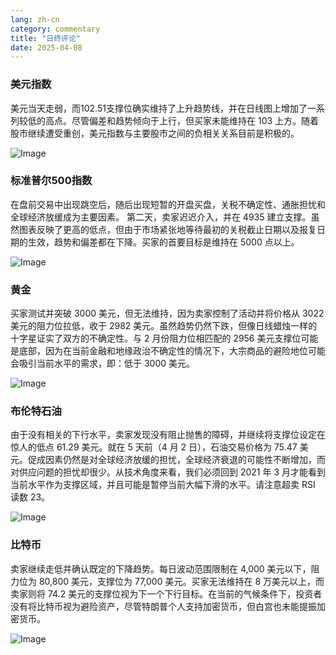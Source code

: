 ```yaml
---
lang: zh-cn
category: commentary
title: "日终评论"
date: 2025-04-08
---
```


### 美元指数

美元当天走弱，而102.51支撑位确实维持了上升趋势线，并在日线图上增加了一系列较低的高点。尽管偏差和趋势倾向于上行，但买家未能维持在 103 上方。随着股市继续遭受重创，美元指数与主要股市之间的负相关关系目前是积极的。

![Image](https://markleighedu.github.io/img/Apr-2025/08-Apr-2025/usdindex.jpg)

### 标准普尔500指数

在盘前交易中出现跳空后，随后出现短暂的开盘买盘，关税不确定性、通胀担忧和全球经济放缓成为主要因素。  第二天，卖家迟迟介入，并在 4935 建立支撑。虽然图表反映了更高的低点，但由于市场紧张地等待最初的关税截止日期以及报复日期的生效，趋势和偏差都在下降。买家的首要目标是维持在 5000 点以上。

![Image](https://markleighedu.github.io/img/Apr-2025/08-Apr-2025/sp500.jpg)

### 黄金

买家测试并突破 3000 美元，但无法维持，因为卖家控制了活动并将价格从 3022 美元的阻力位拉低，收于 2982 美元。虽然趋势仍然下跌，但像日线蜡烛一样的十字星证实了双方的不确定性。与 2 月份阻力位相匹配的 2956 美元支撑位可能是底部，因为在当前金融和地缘政治不确定性的情况下，大宗商品的避险地位可能会吸引当前水平的需求，即：低于 3000 美元。 

![Image](https://markleighedu.github.io/img/Apr-2025/08-Apr-2025/gold.jpg)

### 布伦特石油

由于没有相关的下行水平，卖家发现没有阻止抛售的障碍，并继续将支撑位设定在惊人的低点 61.29 美元。就在 5 天前（4 月 2 日），石油交易价格为 75.47 美元。促成因素仍然是对全球经济放缓的担忧，全球经济衰退的可能性不断增加，而对供应问题的担忧却很少。从技术角度来看，我们必须回到 2021 年 3 月才能看到当前水平作为支撑区域，并且可能是暂停当前大幅下滑的水平。请注意超卖 RSI 读数 23。

![Image](https://markleighedu.github.io/img/Apr-2025/08-Apr-2025/brentoil.jpg)

### 比特币

卖家继续走低并确认既定的下降趋势。每日波动范围限制在 4,000 美元以下，阻力位为 80,800 美元，支撑位为 77,000 美元。买家无法维持在 8 万美元以上，而卖家则将 74.2 美元的支撑位视为下一个下行目标。在当前的气候条件下，投资者没有将比特币视为避险资产，尽管特朗普个人支持加密货币，但白宫也未能提振加密货币。 

![Image](https://markleighedu.github.io/img/Apr-2025/08-Apr-2025/bitcoin.jpg)

